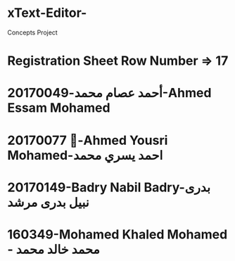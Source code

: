 # xText-Editor-
Concepts Project

# Registration Sheet Row Number => 17

# أحمد عصام محمد-20170049-Ahmed Essam Mohamed
# 20170077 -ِAhmed Yousri Mohamed-احمد يسري محمد
# 20170149-Badry Nabil Badry-بدرى نبيل بدرى مرشد
# 160349-Mohamed Khaled Mohamed - محمد خالد محمد
